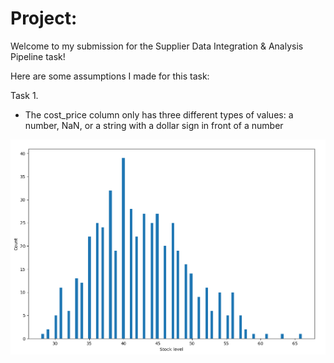 # Project:

Welcome to my submission for the Supplier Data Integration & Analysis Pipeline task!

Here are some assumptions I made for this task:

Task 1.

- The cost_price column only has three different types of values: a number, NaN, or a string with a dollar sign in front of a number

![Histogram of non-numeric stock levels in the supplier feed](figures/nonnumeric_stock_levels_histogram.png)
